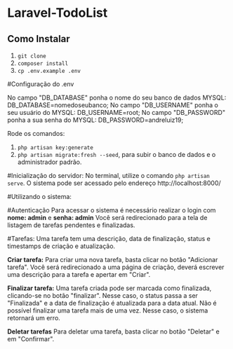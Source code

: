 # Laravel-TodoList

## Como Instalar

1. `git clone`
1. `composer install`
1. `cp .env.example .env`

#Configuração do .env

No campo "DB_DATABASE" ponha o nome do seu banco de dados MYSQL: DB_DATABASE=nomedoseubanco;
No campo "DB_USERNAME" ponha o seu usuário do MYSQL: DB_USERNAME=root;
No campo "DB_PASSWORD" ponha a sua senha do MYSQL: DB_PASSWORD=andreluiz19;

Rode os comandos:
1. `php artisan key:generate`
1. `php artisan migrate:fresh --seed`, para subir o banco de dados e o administrador padrão.

#Inicialização do servidor:
No terminal, utilize o comando `php artisan serve`. O sistema pode ser acessado pelo endereço http://localhost:8000/

#Utilizando o sistema:

#Autenticação
Para acessar o sistema é necessário realizar o login com **nome: admin** e **senha: admin**
Você será redirecionado para a tela de listagem de tarefas pendentes e finalizadas. 

#Tarefas:
Uma tarefa tem uma descrição, data de finalização, status e timestamps de criação e atualização.

**Criar tarefa:**
    Para criar uma nova tarefa, basta clicar no botão "Adicionar tarefa". Você será redirecionado a uma página de criação, deverá escrever uma descrição para a tarefa e apertar em "Criar".
    
**Finalizar tarefa:**
    Uma tarefa criada pode ser marcada como finalizada, clicando-se no botão "finalizar". Nesse caso, o status passa a ser "Finalizada" e a data de finalização é atualizada para a data atual.
    Não é possível finalizar uma tarefa mais de uma vez. Nesse caso, o sistema retornará um erro.

**Deletar tarefas**
    Para deletar uma tarefa, basta clicar no botão "Deletar" e  em "Confirmar".




